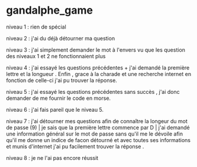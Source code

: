 # gandalphe_game
niveau 1 : rien de spécial

niveau 2 : j'ai du déjà détourner ma question

niveau 3 : j'ai simplement demander le mot à l'envers vu que les question des niveaux 1 et 2 ne fonctionnaient plus

niveau 4 : j'ai essayé les questions précédentes + j'ai demandé la première lettre et la longueur . Enfin , grace à la charade et une recherche internet en fonction de celle-ci j'ai pu trouver la réponse.

niveau 5 : j'ai essayé les questions précédentes sans succès , j'ai donc demander de me fournir le code en morse.

niveau 6 : j'ai fais pareil que le niveau 5.

niveau 7 : j'ai détourner mes questions afin de connaître la longeur du mot de passe (9) | je sais que la première lettre commence par D | j'ai demandé une information général sur le mot de passe sans qu'il me le dévoile afin qu'il me donne un indice de facon détourné et avec toutes ses informations et munis d'internet j'ai pu facilement trouver la réponse .

niveau 8 : je ne l'ai pas encore réussit 
